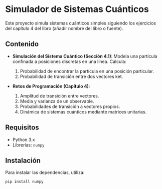 # Simulador de Sistemas Cuánticos

Este proyecto simula sistemas cuánticos simples siguiendo los ejercicios del capítulo 4 del libro (añadir nombre del libro o fuente).

## Contenido

- **Simulación del Sistema Cuántico (Sección 4.1)**: Modela una partícula confinada a posiciones discretas en una línea. Calcula:
    1. Probabilidad de encontrar la partícula en una posición particular.
    2. Probabilidad de transición entre dos vectores ket.

- **Retos de Programación (Capítulo 4)**:
    1. Amplitud de transición entre vectores.
    2. Media y varianza de un observable.
    3. Probabilidades de transición a vectores propios.
    4. Dinámica de sistemas cuánticos mediante matrices unitarias.

## Requisitos

- Python 3.x
- Librerías: `numpy`

## Instalación

Para instalar las dependencias, utiliza:

```bash
pip install numpy
